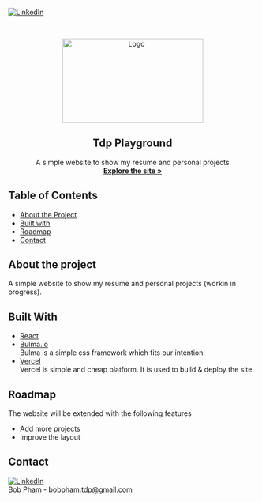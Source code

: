 [![LinkedIn][linkedin-shield]][linkedin-url]

<!-- PROJECT LOGO -->
<br />
<p align="center">
  <a href="#">
    <img src="https://i.ibb.co/gb2tf3s/Tdp-logo-main.png" alt="Logo" width="285" height="170">
  </a>

  <h2 align="center">Tdp Playground</h2>

  <p align="center">
    A simple website to show my resume and personal projects
    <br />  
    <a href="https://playground-bobpham.vercel.app/" target="_blank"><strong>Explore the site »</strong></a>   
  </p>
</p>
 
## Table of Contents
* [About the Project](#about-the-project)
* [Built with](#built-with)
* [Roadmap](#roadmap)
* [Contact](#contact)
  
## About the project
A simple website to show my resume and personal projects (workin in progress).

## Built With
* [React](https://reactjs.org/)
* [Bulma.io](https://bulma.io/)
  <br/>Bulma is a simple css framework which fits our intention.  
* [Vercel](https://vercel.com/)
  <br/>Vercel is simple and cheap platform. It is used to build & deploy the site.


## Roadmap
The website will be extended with the following features
* Add more projects
* Improve the layout
 

## Contact
[![LinkedIn][linkedin-shield]][linkedin-url]<br/>
Bob Pham - bobpham.tdp@gmail.com<br/>


[linkedin-shield]: https://img.shields.io/badge/-LinkedIn-black.svg?style=flat-square&logo=linkedin&colorB=555
[linkedin-url]: https://www.linkedin.com/in/bob-pham-93937973/
[tdp-logo]: tdp-logo.png
